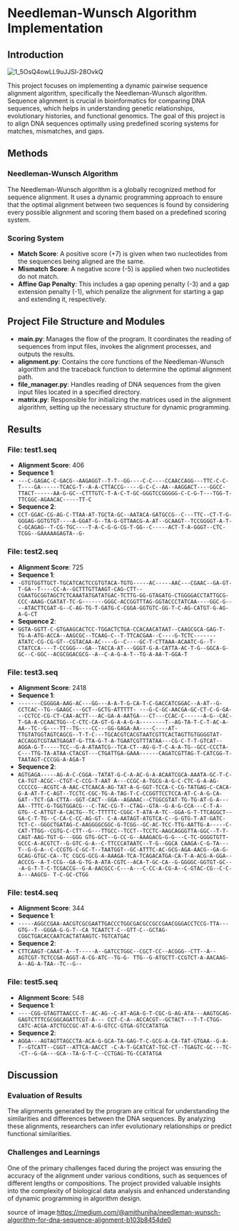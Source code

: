 # Needleman-Wunsch Algorithm Implementation

## Introduction
![1_5OsQ4owLL9uJJSl-28OvkQ](https://github.com/ATalhaTimur/Needleman-Wunsch-Algorithm/assets/93510585/bdf10a6e-2c61-4bb3-bf07-319e9629d7eb)


This project focuses on implementing a dynamic pairwise sequence alignment algorithm, specifically the Needleman-Wunsch algorithm. Sequence alignment is crucial in bioinformatics for comparing DNA sequences, which helps in understanding genetic relationships, evolutionary histories, and functional genomics. The goal of this project is to align DNA sequences optimally using predefined scoring systems for matches, mismatches, and gaps.

## Methods

### Needleman-Wunsch Algorithm

The Needleman-Wunsch algorithm is a globally recognized method for sequence alignment. It uses a dynamic programming approach to ensure that the optimal alignment between two sequences is found by considering every possible alignment and scoring them based on a predefined scoring system.

### Scoring System

- **Match Score**: A positive score (+7) is given when two nucleotides from the sequences being aligned are the same.
- **Mismatch Score**: A negative score (-5) is applied when two nucleotides do not match.
- **Affine Gap Penalty**: This includes a gap opening penalty (-3) and a gap extension penalty (-1), which penalize the alignment for starting a gap and extending it, respectively.

## Project File Structure and Modules

- **main.py**: Manages the flow of the program. It coordinates the reading of sequences from input files, invokes the alignment processes, and outputs the results.
- **alignment.py**: Contains the core functions of the Needleman-Wunsch algorithm and the traceback function to determine the optimal alignment path.
- **file_manager.py**: Handles reading of DNA sequences from the given input files located in a specified directory.
- **matrix.py**: Responsible for initializing the matrices used in the alignment algorithm, setting up the necessary structure for dynamic programming.

## Results

### File: test1.seq

- **Alignment Score**: 406
- **Sequence 1**:
-  `---C-GAGAC-C-GACG--AAGAGGT--T-T--GG----C-C----CCAACCAGG---TTC-C-C-T----GA------TCACG-T--A-A-CTTACCG-----G-C-C--AA--AAGGACT----GGCC-TTACT------AA-G-GC--CTTTGTC-T-A-C-T-GC-GGGTCCGGGGG-C-C-G-T---TGG-T-TTCGGC-AGAACAC-----TT-C`
- **Sequence 2**:
- `CCT-GGAC-CG-AG-C-TTAA-AT-TGCTA-GC--AATACA-GATGCCG--C---TTC--CT-T-G-GGGAG-GGTGTGT----A-GGAT-G--TA-G-GTTAACG-A-AT--GCAAGT--TCCGGGGT-A-T-C-GCAGAG--T-CG-TGC----T-A-C-G-G-CG-T-GG--C-----ACT-T-A-GGGT--CTC-TCGG--GAAAAAGAGTA--G-`

### File: test2.seq

- **Alignment Score**: 725
- **Sequence 1**:
- `-GTGTGGTTGCT-TGCATCACTCCGTGTACA-TGTG-----AC-----AAC---CGAAC--GA-GT-T-GA--T----CC-A--GCTTTGTTAAGT-CAG-CTT--CGAATGCGGTAGCTCTCAAATATGATATGAC-TCTTG-GG-GTAGATG-CTGGGGACCTATTGCG-CCC-AAAG-CGATAT-TC-G-------GGGC-ACCGGTTTAG-GGTACCCTATCAA----GGC-G----ATACTTCGAT-G--C-AG-TG-T-GATG-C-CGGA-GGTGTC-GG-T-C-AG-CATGT-G-AG-A-G-CT`
- **Sequence 2**:
- `GGTA-GGTT-C-GTGAAGCACTCC-TGGACTCTGA-CCACAACATAAT--CAAGCGCA-GAG-T-TG-A-ATG-ACCA--AAGCGC--TCAAG-C--T-TTCACGAA--C----G-TCTC-------ATATC-CG-CG-GT--CGTACAA-AC----G--C----GC-T-CTTAAA-ACAATC-G--T-CTATCCA----T-CCGGG---GA--TACCA-AT---GGGT-G-A-CATTA-AC-T-G--GGCA-G-GC--C-GGC--ACGCGGACGCG--A--C-A-G-A-T--TG-A-AA-T-GGA-T`

### File: test3.seq

- **Alignment Score**: 2418
- **Sequence 1**:
- `-------CGGGGA-AAG-AC---GG---A-A-T-G-CA-T-C-GACCATCGGAC--A-AT--G-CCTCAC--TG--GAAGC---GCT--GCTG-ATTTTT- ---G-C-GC-AACGA-GC-CT-C-G-GA---CCTCC-CG-CT-CAA-ACTT---AC-GA-A-AATGA---CT---CCAC-C------A-G--CAC-T-GA-A-CCAACTGG--C-CTC-CA-GT-G-A-A-G-A--------T--AG-TA-T-C-T-AC-A-AA--TC--G----TT--TG----CC---GG-GAGA-AA----C----AT-TTGTATGGTAGTCAGCG--T-T-C---TGCACGTCACGTAATCGTTCACTAGTTGTGGGGTAT-ACCAGGTCGTAATGAGAT-G-TTA-G-T-A-TGAATCGTTTATAA---CG-C-T-T-GTCAT--AGGA-G-T-----TCC--G-A-ATAATCG--TCA-CT--AG-G-T-C-A-A-TG--GCC-CCCTA-C---TTG-TA-ATAA-CTACGT---CTGATTGA-GAAA------CAGATCGTTAG-T-CATCGG-T-TAATAGT-CCCGG-A-AGA-T`
- **Sequence 2**:
- `AGTGAGA-----AG-A-C-CGGA--TATAT-G-C-A-AC-G-A-ACAATCGCA-AAATA-GC-T-C-CA-TGT-ACGC--CTGT-C-CCG-T-AAT A---CCGC-A-TGCG-A-G-C-CTC-G-A-AG-CCCCCG--ACGTC-A-AAC-CTCAACA-AG-TAT-A-G-GGT-TCCA-C-CG-TATGAG-C-CACA-G-A-AT-T-C-AGT--TCCTC-CGC-TG-A-TAG-T-C-CCGGTTCCTCCA-AT-C-A-G-CA-GAT--TCT-GA-CTTA--GGT-CACT--GGA--AGAAAC--CTGGCGTAT-TG-TG-AT-G-A---AA--TTTC-G-TGGTGGACG---C-TAC-CG-T--CTAG--GTA--G-A-G-CCA---C-T-A-GTG--C-ATTGT-A-CACTG--TC-TTTTTC-CGGC-T-ATA-A-TC--GGA-G-T-TTCAGGCT--GA-C-T-TG--C-CA-C-CC-AG-GT- C-A-AATAGT-ATGTCA-C--G-GTG-T-AT-GATC-TCT-C--GGGCTGATAG-C-AAGGGGCGGC-G-TCGG--GC-AC-TCC-TTG-AATTG-A-----C-CAT-TTGG--CGTG-C-CTT--G---TTGCC--TCCT--TCCTC-AAGCAGGGTTA-GGC--T-T-CAGT-AAG-TGT-G---GGG GTG-GCT--G-CC-G--AAAGACG-G-G---C-TC-GGGGTGTT-GCCC-A-ACGTCT--G-GTC-G-A--C-TTCCCATAATC--T-G--GGCA CAAGA-C-G-TA---T--G-G-A--C-CCGTG-C-GC-T--TAATGGT--GC-ATTTC-AC-GCG-AGA-AACG--GA-G-GCAG-GTGC-CA--TC CGCG-GCG-A-AAAGA-TCA-TCAGACATGA-CA-T-A-ACG-A-GGA--ACCCG--A-T-CCG--GA-G-TG-A-ATA-CGTC--ACA-T-GC-CA--G-GGGGC-GGTGT-GC---A-G-T-T-C-TCGACCG--G-A-AACGCC-C---A---C-CC-A-CG-A--C-GTAC-CG--C-C-A---AAGCG- T-C-GC-CTGG`

### File: test4.seq

- **Alignment Score**: 344
- **Sequence 1**:
- `-----AGGCCGAA-AACGTCGCGAATTGACCCTGGCGACGCCGCCGAACGGGACCTCCG-TTA---GTG--T--GGGA-G-G-T--CA TCAATCT-C--GTT-C--GCTAG-CGGCTGACACCAATCACTATAAGTC-TGTCATGAC`
- **Sequence 2**:
-  `CTTCAAGT-CAAAT-A--T-----A--GATCCTGGC--CGCT-CC--ACGGG--CTT--A--AGTCGT-TCTCCGA-AGGT-A-CG-ATC--TG-G- TTG--G-ATGCTT-CCGTCT-A-AACAAG-A--AG-A-TAA--TC--G--`

### File: test5.seq

- **Alignment Score**: 548
- **Sequence 1**:
-  `----CGG-GTAGTTAACCC-T--AC-AG--C-AT-AGA-G-T-CGC-G-AG-ATA---AAGTGCAG-GAGTCTTTCGCGGCAGATTCGT-A--- CCT-C-A--ACCACGT--GCTACT---T-T-CTGG-CATC-ACGA-ATCTGCCGC-AT-A-G-GTCC-GTGA-GTCCATATGA`
- **Sequence 2**:
- `AGGA---AGTAGTTAGCCTA-ACA-G-GCA-TA-GAG-T-C-GCG-A-CA-TAT-GTGAA--G-A-T--GTCATT--CGGT--ATTCA-AACCT -C-A-T-GCATCAT-TGC-CT--TGAGTC-GC---TC--CT--G-GA---GCA--TA-G-T-C--CCTGAG-TG-CCATATGA`

## Discussion

### Evaluation of Results

The alignments generated by the program are critical for understanding the similarities and differences between the DNA sequences. By analyzing these alignments, researchers can infer evolutionary relationships or predict functional similarities.

### Challenges and Learnings

One of the primary challenges faced during the project was ensuring the accuracy of the alignment under various conditions, such as sequences of different lengths or compositions. The project provided valuable insights into the complexity of biological data analysis and enhanced understanding of dynamic programming in algorithm design.

source of image:https://medium.com/@amithunjha/needleman-wunsch-algorithm-for-dna-sequence-alignment-b103b8454de0
